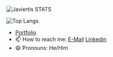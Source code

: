
![Javiertis STATS](https://github-readme-stats.vercel.app/api?username=Javiertis&show_icons=true&theme=darcula&count_private=true)

![Top Langs](https://github-readme-stats.vercel.app/api/top-langs/?username=Javiertis&layout=compact&theme=darcula&count_private=true&exclude_repo=dotfiles)

- [Portfolio](javiertis.github.io)
- 📫 How to reach me: [E-Mail](mailto:javi.teje99@gmail.com) [Linkedin](https://www.linkedin.com/in/javier-tejedor/)
- 😄 Pronouns: He/Him
